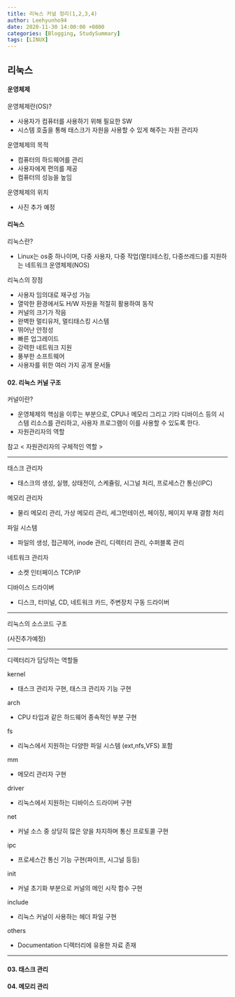 ```yaml
---
title: 리눅스 커널 정리(1,2,3,4)
author: Leehyunho94
date: 2020-11-30 14:00:00 +0800
categories: [Blogging, StudySummary]
tags: [LINUX]
---
```


## 리눅스

#### 운영체제 

운영체제란(OS)?
- 사용자가 컴퓨터를 사용하기 위해 필요한 SW
- 시스템 호출을 통해 태스크가 자원을 사용할 수 있게 해주는 자원 관리자

운영체제의 목적
- 컴퓨터의 하드웨어를 관리
- 사용자에게 편의를 제공
- 컴퓨터의 성능을 높임

운영체제의 위치
- 사진 추가 예정

#### 리눅스

리눅스란? 
- Linux는 os중 하나이며, 다중 사용자, 다중 작업(멀티테스킹, 다중쓰레드)를 지원하는 네트워크 운영체제(NOS)

리눅스의 장점
- 사용자 임의대로 재구성 가능
- 열악한 환경에서도 H/W 자원을 적절히 활용하여 동작
- 커널의 크기가 작음
- 완벽한 멀티유저, 멀티태스킹 시스템
- 뛰어난 안정성
- 빠른 업그레이드
- 강력한 네트워크 지원
- 풍부한 소프트웨어
- 사용자를 위한 여러 가지 공개 문서들

 
#### 02. 리눅스 커널 구조

커널이란?

- 운영체제의 핵심을 이루는 부분으로, CPU나 메모리 그리고 기타 디바이스 등의 시스템 리소스를 관리하고, 사용자 프로그램이 이를 사용할 수 있도록 한다.
- 자원관리자의 역할 

참고 < 자원관리자의 구체적인 역할 >

---------------------------
태스크 관리자
- 태스크의 생성, 실행, 상태전이, 스케쥴링, 시그널 처리, 프로세스간 통신(IPC)

메모리 관리자
- 물리 메모리 관리, 가상 메모리 관리, 세그먼테이션, 페이징, 페이지 부재 결함 처리

파일 시스템
- 파일의 생성, 접근제어, inode 관리, 디렉터리 관리, 수퍼블록 관리

네트워크 관리자
- 소켓 인터페이스 TCP/IP

디바이스 드라이버
- 디스크, 터미널, CD, 네트워크 카드, 주변장치 구동 드라이버
---------------------------

리눅스의 소스코드 구조

(사진추가예정)

---------------------------
디렉터리가 담당하는 역할들

kernel
- 태스크 관리자 구현, 태스크 관리자 기능 구현

arch
- CPU 타입과 같은 하드웨어 종속적인 부분 구현

fs
- 리눅스에서 지원하는 다양한 파일 시스템 (ext,nfs,VFS) 포함

mm
- 메모리 관리자 구현

driver 
- 리눅스에서 지원하는 디바이스 드라이버 구현

net
- 커널 소스 중 상당히 많은 양을 차지하며 통신 프로토콜 구현

ipc
- 프로세스간 통신 기능 구현(파이프, 시그널 등등)

init
- 커널 초기화 부분으로 커널의 메인 시작 함수 구현

include
- 리눅스 커널이 사용하는 헤더 파일 구현

others
- Documentation 디렉터리에 유용한 자료 존재






----------------------------

#### 03. 태스크 관리
#### 04. 메모리 관리




